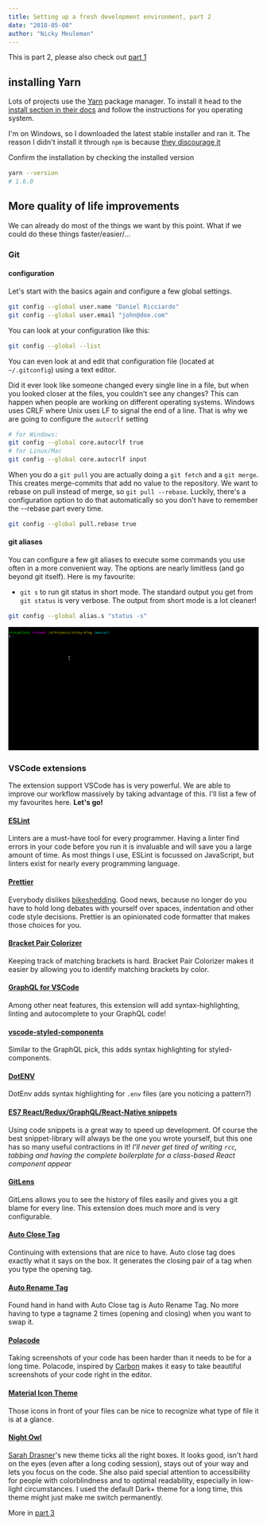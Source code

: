 ```yaml
---
title: Setting up a fresh development environment, part 2
date: "2018-05-08"
author: "Nicky Meuleman"
---
```


This is part 2, please also check out [part 1](/blog/fresh-development-environment-part-1)

## installing Yarn

Lots of projects use the [Yarn](https://yarnpkg.com/) package manager.
To install it head to the [install section in their docs](https://yarnpkg.com/en/docs/install) and follow the instructions for you operating system.

I'm on Windows, so I downloaded the latest stable installer and ran it.
The reason I didn't install it through `npm` is because [they discourage it](https://yarnpkg.com/lang/en/docs/install/#install-via-npm)

Confirm the installation by checking the installed version

```bash
yarn --version
# 1.6.0
```

## More quality of life improvements

We can already do most of the things we want by this point.
What if we could do these things faster/easier/...

### Git

#### configuration

Let's start with the basics again and configure a few global settings.

```sh
git config --global user.name "Daniel Ricciardo"
git config --global user.email "john@doe.com"
```

You can look at your configuration like this:

```sh
git config --global --list
```

You can even look at and edit that configuration file (located at `~/.gitconfig`) using a text editor.

Did it ever look like someone changed every single line in a file, but when you looked closer at the files, you couldn't see any changes? This can happen when people are working on different operating systems.
Windows uses CRLF where Unix uses LF to signal the end of a line.
That is why we are going to configure the `autocrlf` setting

```sh
# for Windows:
git config --global core.autocrlf true
# for Linux/Mac
git config --global core.autocrlf input
```

When you do a `git pull` you are actually doing a `git fetch` and a `git merge`. This creates merge-commits that add no value to the repository.
We want to rebase on pull instead of merge, so `git pull --rebase`.
Luckily, there's a configuration option to do that automatically so you don't have to remember the --rebase part every time.

```sh
git config --global pull.rebase true
```

#### git aliases

You can configure a few git aliases to execute some commands you use often in a more convenient way.
The options are nearly limitless (and go beyond git itself).
Here is my favourite:

* `git s` to run git status in short mode.
  The standard output you get from `git status` is very verbose. The output from short mode is a lot cleaner!

```sh
git config --global alias.s "status -s"
```

![alias for git status in short mode](git-status-short.gif)

### VSCode extensions

The extension support VSCode has is very powerful.
We are able to improve our workflow massively by taking advantage of this.
I'll list a few of my favourites here. **Let's go!**

#### [ESLint](https://marketplace.visualstudio.com/items?itemName=dbaeumer.vscode-eslint)

Linters are a must-have tool for every programmer.
Having a linter find errors in your code before you run it is invaluable and will save you a large amount of time.
As most things I use, ESLint is focussed on JavaScript, but linters exist for nearly every programming language.

#### [Prettier](https://marketplace.visualstudio.com/items?itemName=esbenp.prettier-vscode)

Everybody dislikes [bikeshedding](https://en.wikipedia.org/wiki/Law_of_triviality).
Good news, because no longer do you have to hold long debates with yourself over spaces, indentation and other code style decisions.
Prettier is an opinionated code formatter that makes those choices for you.

#### [Bracket Pair Colorizer](https://marketplace.visualstudio.com/items?itemName=CoenraadS.bracket-pair-colorizer)

Keeping track of matching brackets is hard.
Bracket Pair Colorizer makes it easier by allowing you to identify matching brackets by color.

#### [GraphQL for VSCode](https://marketplace.visualstudio.com/items?itemName=kumar-harsh.graphql-for-vscode)

Among other neat features, this extension will add syntax-highlighting, linting and autocomplete to your GraphQL code!

#### [vscode-styled-components](https://marketplace.visualstudio.com/items?itemName=jpoissonnier.vscode-styled-components)

Similar to the GraphQL pick, this adds syntax highlighting for styled-components.

#### [DotENV](https://marketplace.visualstudio.com/items?itemName=mikestead.dotenv)

DotEnv adds syntax highlighting for `.env` files (are you noticing a pattern?)

#### [ES7 React/Redux/GraphQL/React-Native snippets](https://marketplace.visualstudio.com/items?itemName=dsznajder.es7-react-js-snippets)

Using code snippets is a great way to speed up development.
Of course the best snippet-library will always be the one you wrote yourself, but this one has so many useful contractions in it!
_I'll never get tired of writing `rcc`, tabbing and having the complete boilerplate for a class-based React component appear_

#### [GitLens](https://marketplace.visualstudio.com/items?itemName=eamodio.gitlens)

GitLens allows you to see the history of files easily and gives you a git blame for every line.
This extension does much more and is very configurable.

#### [Auto Close Tag](https://marketplace.visualstudio.com/items?itemName=formulahendry.auto-close-tag)

Continuing with extensions that are nice to have. Auto close tag does exactly what it says on the box. It generates the closing pair of a tag when you type the opening tag.

#### [Auto Rename Tag](https://marketplace.visualstudio.com/items?itemName=formulahendry.auto-rename-tag)

Found hand in hand with Auto Close tag is Auto Rename Tag.
No more having to type a tagname 2 times (opening and closing) when you want to swap it.

#### [Polacode](https://marketplace.visualstudio.com/items?itemName=pnp.polacode)

Taking screenshots of your code has been harder than it needs to be for a long time. Polacode, inspired by [Carbon](https://carbon.now.sh/) makes it easy to take beautiful screenshots of your code right in the editor.

#### [Material Icon Theme](https://marketplace.visualstudio.com/items?itemName=PKief.material-icon-theme)

Those icons in front of your files can be nice to recognize what type of file it is at a glance.

#### [Night Owl](https://marketplace.visualstudio.com/items?itemName=sdras.night-owl)

[Sarah Drasner](https://twitter.com/sarah_edo)'s new theme ticks all the right boxes. It looks good, isn't hard on the eyes (even after a long coding session), stays out of your way and lets you focus on the code.
She also paid special attention to accessibility for people with colorblindness and to optimal readability, especially in low-light circumstances.
I used the default Dark+ theme for a long time, this theme might just make me switch permanently.

More in [part 3](/blog/fresh-development-environment-part-3)
